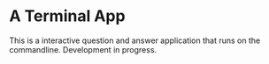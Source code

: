 # A Terminal App

This is a interactive question and answer application that runs on the commandline. Development in progress.
